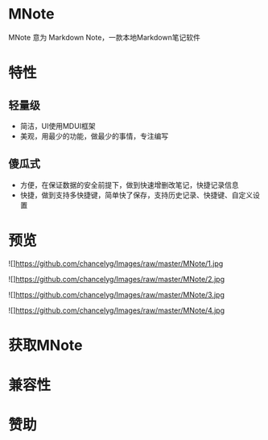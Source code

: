 # MNote
MNote 意为 Markdown Note，一款本地Markdown笔记软件

# 特性
## 轻量级
- 简洁，UI使用MDUI框架
- 美观，用最少的功能，做最少的事情，专注编写

## 傻瓜式
- 方便，在保证数据的安全前提下，做到快速增删改笔记，快捷记录信息
- 快捷，做到支持多快捷键，简单快了保存，支持历史记录、快捷键、自定义设置

# 预览

![]https://github.com/chancelyg/Images/raw/master/MNote/1.jpg

![]https://github.com/chancelyg/Images/raw/master/MNote/2.jpg

![]https://github.com/chancelyg/Images/raw/master/MNote/3.jpg

![]https://github.com/chancelyg/Images/raw/master/MNote/4.jpg


# 获取MNote


# 兼容性


# 赞助
